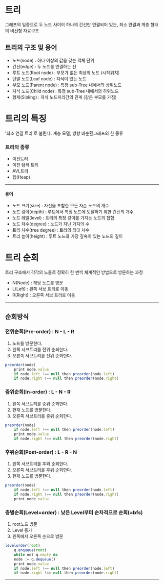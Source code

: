 # 트리
그래프의 일종으로 두 노드 사이의 하나의 간선만 연결되어 있는, 최소 연결과 계층 형태의 비선형 자료구조

## 트리의 구조 및 용어
- 노드(node) : 하나 이상의 값을 갖는 객체 단위
- 간선(edge) : 두 노드를 연결하는 선
- 루트 노드(Root node) : 부모가 없는 최상위 노드 (시작위치)
- 단말 노드(Leaf node) : 자식이 없는 노드
- 부모 노드(Parent node) : 특정 sub-Tree 내에서의 상위노드
- 자식 노드(Child node) : 특정 sub-Tree 내애서의 하위노드
- 형제(Sibling) : 자식 노드끼리간의 관계 (같은 부모를 가짐)
# 트리의 특징
'최소 연결 트리'로 불린다. 계층 모델, 방향 비순환그래프의 한 종류

### 트리의 종류
- 이진트리
- 이진 탐색 트리
- AVL트리
- 힙(Heap)
---
#### 용어
- 노드 크기(size) : 자신을 포함한 모든 자손 노드의 개수
- 노드 깊이(depth) : 루트에서 특정 노드에 도달하기 위한 간선의 개수
- 노드 레벨(level) : 트리의 특정 깊이를 가지는 노드의 집합
- 노드 차수(degree) : 노드가 지닌 가지의 수
- 트리 차수(tree degree) : 트리의 최대 차수
- 트리 높이(height) : 루트 노드의 가장 깊숙이 있는 노드의 깊이
# 트리 순회
트리 구조에서 각각의 노들르 정확히 한 번씩 체계적인 방법으로 방문하는 과정
- N(Node) : 해당 노드를 방문
- L(Left) : 왼쪽 서브 트리로 이동
- R(Right) : 오른쪽 서브 트리로 이동
---
## 순회방식
### 전위순회(Pre-order) : N - L - R
1. 노드를 방문한다.
2. 왼쪽 서브트리를 전위 순회한다. 
3. 오른쪽 서브트리를 전위 순회한다.
```javascript
preorder(node)
    print node.value
    if node.left !== null then preorder(node.left)
    if node.right !== null then preorder(node.right)
```
### 중위순회(In-order) : L - N - R
1. 왼쪽 서브트리를 중위 순회한다.
2. 현재 노드를 방문한다.
3. 오른쪽 서브트리를 중위 순회한다.
```javascript
preorder(node)
    if node.left !== null then preorder(node.left)
    print node.value
    if node.right !== null then preorder(node.right)
```
### 후위순회(Post-order) : L - R - N
1. 왼쪽 서브트리를 후외 순회한다.
2. 오른쪽 서브트리를 후위 순회한다.
3. 현재 노드를 방문한다.
```javascript
preorder(node)
    if node.left !== null then preorder(node.left)
    if node.right !== null then preorder(node.right)
    print node.value
```
### 층별순회(Level=order) : 낮은 Level부터 순차적으로 순회(=bfs)
1. root노드 방문
2. Level 증가
3. 왼쪽에서 오른쪽 순으로 방문
```javascript
levelorder(root)
    q.enqueue(root)
    while not q.empty do
    node := q.dequeue()
    print node.value
    if node.left !== null then preorder(node.left)
    if node.right !== null then preorder(node.right)
```
---
